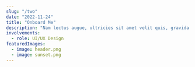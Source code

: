 ```yaml
---
slug: "/two"
date: "2022-11-24"
title: "Onboard Me"
description: "Nam lectus augue, ultricies sit amet velit quis, gravida tincidunt orci."
involvements:
  - role: UI/UX Design
featuredImages:
  - image: header.png
  - image: sunset.png
---
```

